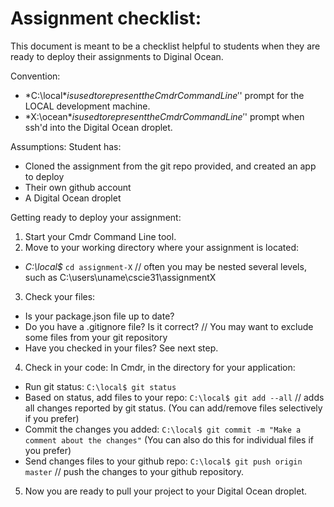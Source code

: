 # Assignment checklist:

This document is meant to be a checklist helpful to students when they are ready to deploy their assignments to Diginal Ocean.

Convention:
  * *C:\local$* is used to represent the Cmdr Command Line '$' prompt for the LOCAL development machine.
  * *X:\ocean$* is used to represent the Cmdr Command Line '$' prompt when ssh'd into the Digital Ocean droplet.

Assumptions: Student has:
  - Cloned the assignment from the git repo provided, and created an app to deploy
  - Their own github account
  - A Digital Ocean droplet

Getting ready to deploy your assignment:

1. Start your Cmdr Command Line tool.
2. Move to your working directory where your assignment is located:
  - *C:\local$* `cd assignment-X`      // often you may be nested several levels, such as C:\users\uname\cscie31\assignmentX

3. Check your files:

  - Is your package.json file up to date?
  - Do you have a .gitignore file? Is it correct?  // You may want to exclude some files from your git repository
  - Have you checked in your files? See next step.

4. Check in your code:  In Cmdr, in the directory for your application:

- Run git status:                           `C:\local$ git status`
- Based on status, add files to your repo:  `C:\local$ git add --all` // adds all changes reported by git status. (You can add/remove files selectively if you prefer)
- Commit the changes you added:             `C:\local$ git commit -m "Make a comment about the changes"` (You can also do this for individual files if you prefer)
- Send changes files to your github repo:   `C:\local$ git push origin master` // push the changes to your github repository.

5. Now you are ready to pull your project to your Digital Ocean droplet.
